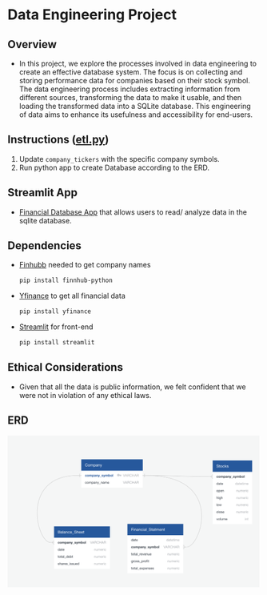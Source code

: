 # Data Engineering Project

## Overview
- In this project, we explore the processes involved in data engineering to create an effective database system. The focus is on collecting and storing performance data for companies based on their stock symbol. The data engineering process includes extracting information from different sources, transforming the data to make it usable, and then loading the transformed data into a SQLite database. This engineering of data aims to enhance its usefulness and accessibility for end-users.

## Instructions ([etl.py](https://github.com/JustinEBlake/project3_vers2/blob/main/etl.py))
1. Update `company_tickers` with the specific company symbols. 
1. Run python app to create Database according to the ERD.



## Streamlit App
- [Financial Database App](https://group2proj3.streamlit.app) that allows users to read/ analyze data in the sqlite database.


## Dependencies
- [Finhubb](https://finnhub.io) needed to get company names
     ```sh
     pip install finnhub-python
     ```


- [Yfinance]() to get all financial data
    ```sh
    pip install yfinance
    ``````

- [Streamlit](https://streamlit.io) for front-end
    ```sh
    pip install streamlit
    ```

## Ethical Considerations
- Given that all the data is public information, we felt confident that we were not in violation of any ethical laws. 

## ERD
![ERD](misc/erd.png)

